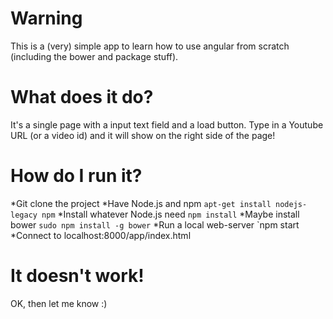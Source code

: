 Warning
=

This is a (very) simple app  to learn how to use angular from scratch (including the bower and package stuff).

What does it do?
=

It's a single page with a input text field and a load button. Type in a Youtube URL (or a video id) and it will show
on the right side of the page!

How do I run it?
=

*Git clone the project
*Have Node.js and npm 
  `apt-get install nodejs-legacy npm`
*Install whatever Node.js need 
  `npm install`
*Maybe install bower
  `sudo npm install -g bower`
*Run a local web-server
  `npm start
*Connect to localhost:8000/app/index.html

It doesn't work!
=
OK, then let me know :)




